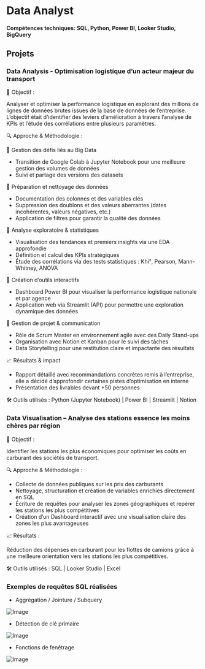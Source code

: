 # Data Analyst

#### Compétences techniques: SQL, Python, Power BI, Looker Studio, BigQuery

## Projets
### Data Analysis - Optimisation logistique d’un acteur majeur du transport

📌 Objectif :

Analyser et optimiser la performance logistique en explorant des millions de lignes de données brutes issues de la base de données de l’entreprise. L’objectif était d’identifier des leviers d’amélioration à travers l’analyse de KPIs et l’étude des corrélations entre plusieurs paramètres.

🔍 Approche & Méthodologie :

🔹 Gestion des défis liés au Big Data
- Transition de Google Colab à Jupyter Notebook pour une meilleure gestion des volumes de données
- Suivi et partage des versions des datasets

🔹 Préparation et nettoyage des données
- Documentation des colonnes et des variables clés
- Suppression des doublons et des valeurs aberrantes (dates incohérentes, valeurs négatives, etc.)
- Application de filtres pour garantir la qualité des données

🔹 Analyse exploratoire & statistiques
- Visualisation des tendances et premiers insights via une EDA approfondie
- Définition et calcul des KPIs stratégiques
- Étude des corrélations via des tests statistiques : Khi², Pearson, Mann-Whitney, ANOVA

🔹 Création d’outils interactifs
- Dashboard Power BI pour visualiser la performance logistique nationale et par agence
- Application web via Streamlit (API) pour permettre une exploration dynamique des données

🚀 Gestion de projet & communication
- Rôle de Scrum Master en environnement agile avec des Daily Stand-ups
- Organisation avec Notion et Kanban pour le suivi des tâches
- Data Storytelling pour une restitution claire et impactante des résultats

📈 Résultats & impact
- Rapport détaillé avec recommandations concrètes remis à l’entreprise, elle a décidé d’approfondir certaines pistes d’optimisation en interne
- Présentation des livrables devant +50 personnes

🛠️ Outils utilisés : Python (Jupyter Notebook) | Power BI | Streamlit | Notion


### Data Visualisation – Analyse des stations essence les moins chères par région

📌 Objectif :

Identifier les stations les plus économiques pour optimiser les coûts en carburant des sociétés de transport.

🔍 Approche & Méthodologie :
- Collecte de données publiques sur les prix des carburants
- Nettoyage, structuration et création de variables enrichies directement en SQL
- Écriture de requêtes pour analyser les zones géographiques et repérer les stations les plus compétitives
- Création d’un Dashboard interactif avec une visualisation claire des zones les plus avantageuses

📈 Résultats :

Réduction des dépenses en carburant pour les flottes de camions grâce à une meilleure orientation vers les stations les plus compétitives.

🛠️ Outils utilisés : SQL | Looker Studio | Excel

### Exemples de requêtes SQL réalisées
- Aggrégation / Jointure / Subquery

![Image](https://github.com/user-attachments/assets/825dd888-6af0-47ad-962c-69beb742a540)

- Détection de clé primaire

![Image](https://github.com/user-attachments/assets/3fc7b1a4-6e90-4898-b255-e6fd4e11b6c4)

- Fonctions de fenêtrage

![Image](https://github.com/user-attachments/assets/115d6755-63b3-45b0-b9a7-1d1ccbcce8b0)
